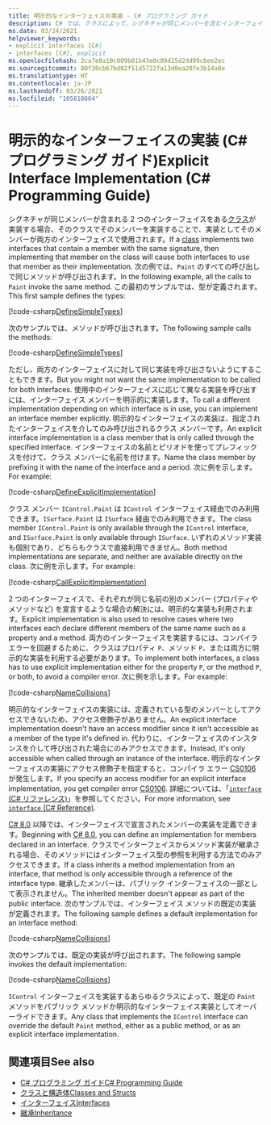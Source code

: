 ```yaml
---
title: 明示的なインターフェイスの実装 - C# プログラミング ガイド
description: C# では、クラスによって、シグネチャが同じメンバーを含むインターフェイスを実装できます。 明示的な実装では、1 つのインターフェイスに固有のクラス メンバーが作成されます。
ms.date: 03/24/2021
helpviewer_keywords:
- explicit interfaces [C#]
- interfaces [C#], explicit
ms.openlocfilehash: 2ca7e8a10c009b01b43e0c09d25d2dd99cbee2ec
ms.sourcegitcommit: 80f38cb67bd02f51d5722fa13d0ea207e3b14a8e
ms.translationtype: HT
ms.contentlocale: ja-JP
ms.lasthandoff: 03/26/2021
ms.locfileid: "105610864"
---
```

# <a name="explicit-interface-implementation-c-programming-guide"></a><span data-ttu-id="15428-104">明示的なインターフェイスの実装 (C# プログラミング ガイド)</span><span class="sxs-lookup"><span data-stu-id="15428-104">Explicit Interface Implementation (C# Programming Guide)</span></span>

<span data-ttu-id="15428-105">シグネチャが同じメンバーが含まれる 2 つのインターフェイスをある[クラス](../../language-reference/keywords/class.md)が実装する場合、そのクラスでそのメンバーを実装することで、実装としてそのメンバーが両方のインターフェイスで使用されます。</span><span class="sxs-lookup"><span data-stu-id="15428-105">If a [class](../../language-reference/keywords/class.md) implements two interfaces that contain a member with the same signature, then implementing that member on the class will cause both interfaces to use that member as their implementation.</span></span> <span data-ttu-id="15428-106">次の例では、`Paint` のすべての呼び出しで同じメソッドが呼び出されます。</span><span class="sxs-lookup"><span data-stu-id="15428-106">In the following example, all the calls to `Paint` invoke the same method.</span></span> <span data-ttu-id="15428-107">この最初のサンプルでは、型が定義されます。</span><span class="sxs-lookup"><span data-stu-id="15428-107">This first sample defines the types:</span></span>

[!code-csharp[DefineSimpleTypes](~/samples/snippets/csharp/interfaces/ExplicitImplementation.cs#DefineTypes)]

<span data-ttu-id="15428-108">次のサンプルでは、メソッドが呼び出されます。</span><span class="sxs-lookup"><span data-stu-id="15428-108">The following sample calls the methods:</span></span>

[!code-csharp[DefineSimpleTypes](~/samples/snippets/csharp/interfaces/ExplicitImplementation.cs#CallMethods)]

<span data-ttu-id="15428-109">ただし、両方のインターフェイスに対して同じ実装を呼び出さないようにすることもできます。</span><span class="sxs-lookup"><span data-stu-id="15428-109">But you might not want the same implementation to be called for both interfaces.</span></span> <span data-ttu-id="15428-110">使用中のインターフェイスに応じて異なる実装を呼び出すには、インターフェイス メンバーを明示的に実装します。</span><span class="sxs-lookup"><span data-stu-id="15428-110">To call a different implementation depending on which interface is in use, you can implement an interface member explicitly.</span></span> <span data-ttu-id="15428-111">明示的なインターフェイスの実装は、指定されたインターフェイスを介してのみ呼び出されるクラス メンバーです。</span><span class="sxs-lookup"><span data-stu-id="15428-111">An explicit interface implementation is a class member that is only called through the specified interface.</span></span> <span data-ttu-id="15428-112">インターフェイスの名前とピリオドを使ってプレフィックスを付けて、クラス メンバーに名前を付けます。</span><span class="sxs-lookup"><span data-stu-id="15428-112">Name the class member by prefixing it with the name of the interface and a period.</span></span> <span data-ttu-id="15428-113">次に例を示します。</span><span class="sxs-lookup"><span data-stu-id="15428-113">For example:</span></span>

[!code-csharp[DefineExplicitImplementation](~/samples/snippets/csharp/interfaces/ExplicitImplementation.cs#ExplicitImplementation)]

<span data-ttu-id="15428-114">クラス メンバー `IControl.Paint` は `IControl` インターフェイス経由でのみ利用できます。`ISurface.Paint` は `ISurface` 経由でのみ利用できます。</span><span class="sxs-lookup"><span data-stu-id="15428-114">The class member `IControl.Paint` is only available through the `IControl` interface, and `ISurface.Paint` is only available through `ISurface`.</span></span> <span data-ttu-id="15428-115">いずれのメソッド実装も個別であり、どちらもクラスで直接利用できません。</span><span class="sxs-lookup"><span data-stu-id="15428-115">Both method implementations are separate, and neither are available directly on the class.</span></span> <span data-ttu-id="15428-116">次に例を示します。</span><span class="sxs-lookup"><span data-stu-id="15428-116">For example:</span></span>

[!code-csharp[CallExplicitImplementation](~/samples/snippets/csharp/interfaces/ExplicitImplementation.cs#CallExplicitImplementation)]

<span data-ttu-id="15428-117">2 つのインターフェイスで、それぞれが同じ名前の別のメンバー (プロパティやメソッドなど) を宣言するような場合の解決には、明示的な実装も利用されます。</span><span class="sxs-lookup"><span data-stu-id="15428-117">Explicit implementation is also used to resolve cases where two interfaces each declare different members of the same name such as a property and a method.</span></span> <span data-ttu-id="15428-118">両方のインターフェイスを実装するには、コンパイラ エラーを回避するために、クラスはプロパティ `P`、メソッド `P`、または両方に明示的な実装を利用する必要があります。</span><span class="sxs-lookup"><span data-stu-id="15428-118">To implement both interfaces, a class has to use explicit implementation either for the property `P`, or the method `P`, or both, to avoid a compiler error.</span></span> <span data-ttu-id="15428-119">次に例を示します。</span><span class="sxs-lookup"><span data-stu-id="15428-119">For example:</span></span>

[!code-csharp[NameCollisions](~/samples/snippets/csharp/interfaces/ExplicitImplementation.cs#NameCollision)]

<span data-ttu-id="15428-120">明示的なインターフェイスの実装には、定義されている型のメンバーとしてアクセスできないため、アクセス修飾子がありません。</span><span class="sxs-lookup"><span data-stu-id="15428-120">An explicit interface implementation doesn't have an access modifier since it isn't accessible as a member of the type it's defined in.</span></span> <span data-ttu-id="15428-121">代わりに、インターフェイスのインスタンスを介して呼び出された場合にのみアクセスできます。</span><span class="sxs-lookup"><span data-stu-id="15428-121">Instead, it's only accessible when called through an instance of the interface.</span></span> <span data-ttu-id="15428-122">明示的なインターフェイスの実装にアクセス修飾子を指定すると、コンパイラ エラー [CS0106](../../language-reference/compiler-messages/cs0106.md) が発生します。</span><span class="sxs-lookup"><span data-stu-id="15428-122">If you specify an access modifier for an explicit interface implementation, you get compiler error [CS0106](../../language-reference/compiler-messages/cs0106.md).</span></span> <span data-ttu-id="15428-123">詳細については、「[`interface` (C# リファレンス)](../../language-reference/keywords/interface.md)」を参照してください。</span><span class="sxs-lookup"><span data-stu-id="15428-123">For more information, see [`interface` (C# Reference)](../../language-reference/keywords/interface.md).</span></span>

<span data-ttu-id="15428-124">[C# 8.0](../../whats-new/csharp-8.md#default-interface-methods) 以降では、インターフェイスで宣言されたメンバーの実装を定義できます。</span><span class="sxs-lookup"><span data-stu-id="15428-124">Beginning with [C# 8.0](../../whats-new/csharp-8.md#default-interface-methods), you can define an implementation for members declared in an interface.</span></span> <span data-ttu-id="15428-125">クラスでインターフェイスからメソッド実装が継承される場合、そのメソッドにはインターフェイス型の参照を利用する方法でのみアクセスできます。</span><span class="sxs-lookup"><span data-stu-id="15428-125">If a class inherits a method implementation from an interface, that method is only accessible through a reference of the interface type.</span></span> <span data-ttu-id="15428-126">継承したメンバーは、パブリック インターフェイスの一部として表示されません。</span><span class="sxs-lookup"><span data-stu-id="15428-126">The inherited member doesn't appear as part of the public interface.</span></span> <span data-ttu-id="15428-127">次のサンプルでは、インターフェイス メソッドの既定の実装が定義されます。</span><span class="sxs-lookup"><span data-stu-id="15428-127">The following sample defines a default implementation for an interface method:</span></span>

[!code-csharp[NameCollisions](~/samples/snippets/csharp/interfaces/ExplicitImplementation.cs#DefaultImplementation)]

<span data-ttu-id="15428-128">次のサンプルでは、既定の実装が呼び出されます。</span><span class="sxs-lookup"><span data-stu-id="15428-128">The following sample invokes the default implementation:</span></span>

[!code-csharp[NameCollisions](~/samples/snippets/csharp/interfaces/ExplicitImplementation.cs#CallDefaultImplementation)]

<span data-ttu-id="15428-129">`IControl` インターフェイスを実装するあらゆるクラスによって、既定の `Paint` メソッドをパブリック メソッドか明示的なインターフェイス実装としてオーバーライドできます。</span><span class="sxs-lookup"><span data-stu-id="15428-129">Any class that implements the `IControl` interface can override the default `Paint` method, either as a public method, or as an explicit interface implementation.</span></span>

## <a name="see-also"></a><span data-ttu-id="15428-130">関連項目</span><span class="sxs-lookup"><span data-stu-id="15428-130">See also</span></span>

- [<span data-ttu-id="15428-131">C# プログラミング ガイド</span><span class="sxs-lookup"><span data-stu-id="15428-131">C# Programming Guide</span></span>](../index.md)
- [<span data-ttu-id="15428-132">クラスと構造体</span><span class="sxs-lookup"><span data-stu-id="15428-132">Classes and Structs</span></span>](../classes-and-structs/index.md)
- [<span data-ttu-id="15428-133">インターフェイス</span><span class="sxs-lookup"><span data-stu-id="15428-133">Interfaces</span></span>](./index.md)
- [<span data-ttu-id="15428-134">継承</span><span class="sxs-lookup"><span data-stu-id="15428-134">Inheritance</span></span>](../classes-and-structs/inheritance.md)
